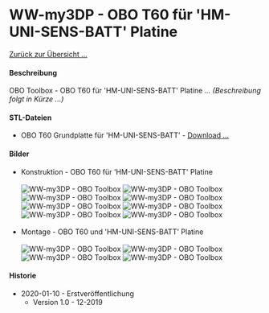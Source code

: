 # WW-my3DP - OBO T60 für 'HM-UNI-SENS-BATT' Platine

[Zurück zur Übersicht ...](../README.md)

#### Beschreibung

OBO Toolbox - OBO T60 für 'HM-UNI-SENS-BATT' Platine  _...  (Beschreibung folgt in Kürze ...)_

#### STL-Dateien
- OBO T60 Grundplatte für 'HM-UNI-SENS-BATT' - [Download ...](./bin/OBO_T60_HM-UNI-SENS-BATT_20200103.zip)

#### Bilder
- Konstruktion - OBO T60 für 'HM-UNI-SENS-BATT' Platine
<br><br>
![WW-my3DP - OBO Toolbox](./img/OBO_T60_HM-UNI-SENS-BATT_1_1.jpg "OBO T60")
![WW-my3DP - OBO Toolbox](./img/OBO_T60_HM-UNI-SENS-BATT_1_2.jpg "OBO T60")
![WW-my3DP - OBO Toolbox](./img/OBO_T60_HM-UNI-SENS-BATT_2_1.jpg "OBO T60")
![WW-my3DP - OBO Toolbox](./img/OBO_T60_HM-UNI-SENS-BATT_2_2.jpg "OBO T60")
![WW-my3DP - OBO Toolbox](./img/OBO_T60_HM-UNI-SENS-BATT_3_1.jpg "OBO T60")
![WW-my3DP - OBO Toolbox](./img/OBO_T60_HM-UNI-SENS-BATT_3_2.jpg "OBO T60")
![WW-my3DP - OBO Toolbox](./img/OBO_T60_HM-UNI-SENS-BATT_4_1.jpg "OBO T60")
![WW-my3DP - OBO Toolbox](./img/OBO_T60_HM-UNI-SENS-BATT_4_2.jpg "OBO T60")
<br><br>
- Montage - OBO T60 und 'HM-UNI-SENS-BATT' Platine
<br><br>
![WW-my3DP - OBO Toolbox](./img/3DP_T60_HM-UNI-SENS-BATT_01.jpg "OBO T60 HM-UNI-SENS-BATT")
![WW-my3DP - OBO Toolbox](./img/3DP_T60_HM-UNI-SENS-BATT_02.jpg "OBO T60 HM-UNI-SENS-BATT")
![WW-my3DP - OBO Toolbox](./img/3DP_T60_HM-UNI-SENS-BATT_03.jpg "OBO T60 HM-UNI-SENS-BATT")
![WW-my3DP - OBO Toolbox](./img/3DP_T60_HM-UNI-SENS-BATT_04.jpg "OBO T60 HM-UNI-SENS-BATT")

#### Historie
- 2020-01-10 - Erstveröffentlichung
  - Version 1.0 - 12-2019
